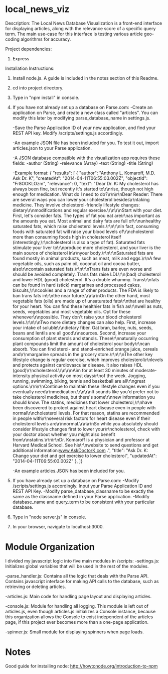 local_news_viz
==============
Description:
The Local News Database Visualization is a front-end interface for displaying articles,
along with the relevance score of a specific query term. The main use-case for this interface
is testing various article geo-coding algorithms for accuracy.

Project dependencies:
1. Express

Installation Instructions:
1. Install node.js. A guide is included in the notes section of this Readme.
2. cd into project directory.
3. Type in "npm install" in console.
4. If you have not already set up a database on Parse.com:
	-Create an application on Parse, and create a new class called "articles". You can modify 
	this later by modifying parse_database_name in settings.js. 
	
	-Save the Parse Application ID of your new application, and find your REST API key. Modify 
	/scripts/settings.js accordingly.
	
	-An example JSON file has been included for you. To test it out, import articles.json 
	to your Parse application.
	
	-A JSON database compatible with the visualization app requires these fields:
		-author (String)
		-relevance (Array)
		-text (String)
		-title (String)
	
	-Example format: 
	{ "results": [
		{
			"author": "Anthony L. Komaroff, M.D. Ask Dr. K",
			"createdAt": "2014-04-11T06:55:03.002Z",
			"objectId": "Fr8OOKLOzm",
			"relevance": 0,
			"text": "Dear Dr. K: My cholesterol has always been fine, but recently it's started to\r\nrise, though not high enough for medication. What do I need to do?\r\n\r\nDear Reader: There are several ways you can lower your cholesterol besides\r\ntaking medicine. They involve cholesterol-friendly lifestyle changes: dietary\r\nmodifications and regular exercise.\r\n\r\nStart with your diet. First, let's consider fats. The types of fat you eat are\r\nas important as the amounts you eat. Most animal and dairy fats are full of\r\nunhealthy saturated fats, which raise cholesterol levels.\r\n\r\nIn fact, consuming foods with saturated fat will raise your blood levels of\r\ncholesterol more than consuming foods high in cholesterol itself (interestingly,\r\ncholesterol is also a type of fat). Saturated fats stimulate your liver to\r\nproduce more cholesterol, and your liver is the main source of cholesterol in\r\nyour body.\r\n\r\nSaturated fats are found mostly in animal products, such as meat, milk and eggs.\r\nA few vegetable oils, such as palm oil, coconut oil and cocoa butter, also\r\ncontain saturated fats.\r\n\r\nTrans fats are even worse and should be avoided completely. Trans fats raise LDL\r\n(bad) cholesterol and lower HDL (good) cholesterol. It's a double whammy. Trans\r\nfats can be found in hard (stick) margarines and processed cakes, biscuits,\r\ncookies and a range of other products. The FDA is likely to ban trans fats in\r\nthe near future.\r\n\r\nOn the other hand, most vegetable fats (oils) are made up of unsaturated fats\r\nthat are healthy for your heart. You can find these healthier fats in fish as\r\nwell as nuts, seeds, vegetables and most vegetable oils. Opt for these whenever\r\npossible. They don't raise your blood cholesterol levels.\r\n\r\nTwo more dietary changes can also help. First, increase your intake of soluble\r\ndietary fiber. Oat bran, barley, nuts, seeds, beans and lentils are all good\r\nsources. Second, increase your consumption of plant sterols and stanols. These\r\nnaturally occurring plant compounds limit the amount of cholesterol your body\r\ncan absorb. You can find sterol- and stanol-enriched orange juice, cereals and\r\nmargarine spreads in the grocery store.\r\n\r\nThe other key lifestyle change is regular exercise, which improves cholesterol\r\nlevels and protects against cardiovascular disease. It also raises HDL (good)\r\ncholesterol.\r\n\r\nAim for at least 30 minutes of moderate-intensity physical activity on most days\r\nof the week. Jogging, running, swimming, biking, tennis and basketball are all\r\ngreat options.\r\n\r\nContinue to maintain these lifestyle changes even if you eventually need\r\nmedication.\r\n\r\nIt sounds like you'd prefer not to take cholesterol medicines, but there's some\r\nnew information you should know. The statins, medicines that lower cholesterol,\r\nhave been discovered to protect against heart disease even in people with normal\r\ncholesterol levels. For that reason, statins are recommended in people with\r\nseveral risk factors for heart disease   even if their cholesterol levels are\r\nnormal.\r\n\r\nSo while you absolutely should consider lifestyle changes first to lower your\r\ncholesterol, check with your doctor about whether you might also benefit from\r\nstatins.\r\n\r\nDr. Komaroff is a physician and professor at Harvard Medical School. See his\r\nwebsite to send questions and get additional information:www.AskDoctorK.com .",
			"title": "Ask Dr. K: Change your diet and get exercise to lower cholesterol",
			"updatedAt": "2014-04-11T06:55:03.002Z"
		},
	]}
	
	-An example articles.JSON has been included for you.
	
5. If you have already set up a database on Parse.com:
	-Modify /scripts/settings.js accordingly. Input your Parse Application ID and
	REST API Key. 
	-Modify parse_database_classname to be exactly the same as the classname defined in
	your Parse application.
	-Modify database_name and query_term to be consistent with your particular database.

6. Type in "node server.js" in console.
7. In your browser, navigate to localhost:3000.

Module Organization
=========================
I divided my javascript logic into five main modules in /scripts:
-settings.js: Initializes global variables that will be used in the rest of the modules.

-parse_handler.js: Contains all the logic that deals with the Parse API. Contains javascript
interface for making API calls to the database, such as retrieving or deleting articles.

-articles.js: Main code for handling page layout and displaying articles.

-console.js: Module for handling all logging. This module is left out of articles.js, even
though articles.js initializes a Console instance, because this organization allows the Console
to exist independent of the articles page, if this project ever becomes more than a one-page
application.

-spinner.js: Small module for displaying spinners when page loads.

Notes
=========================
Good guide for installing node: http://howtonode.org/introduction-to-npm
